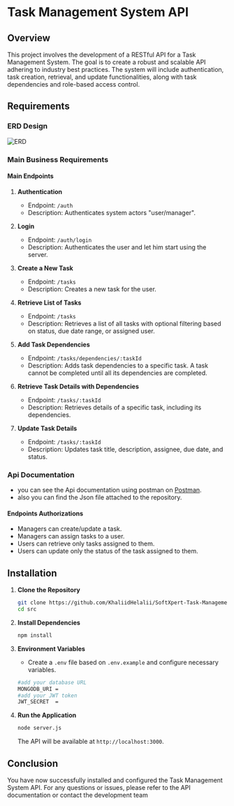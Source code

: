 # Task Management System API

## Overview

This project involves the development of a RESTful API for a Task Management System. The goal is to create a robust and scalable API adhering to industry best practices. The system will include authentication, task creation, retrieval, and update functionalities, along with task dependencies and role-based access control.

## Requirements
### ERD Design
![ERD](https://github.com/KhaliidHelalii/SoftXpert-Task-Management-System/assets/102702578/ddffff61-7dc1-4706-9f0e-7653835e3db3)

### Main Business Requirements

#### Main Endpoints

1. **Authentication**
   - Endpoint: `/auth`
   - Description: Authenticates system actors "user/manager".

2. **Login**
   - Endpoint: `/auth/login`
   - Description: Authenticates the user and let him start using the server.

3. **Create a New Task**
   - Endpoint: `/tasks`
   - Description: Creates a new task for the user.

4. **Retrieve List of Tasks**
   - Endpoint: `/tasks`
   - Description: Retrieves a list of all tasks with optional filtering based on status, due date range, or assigned user.

5. **Add Task Dependencies**
   - Endpoint: `/tasks/dependencies/:taskId`
   - Description: Adds task dependencies to a specific task. A task cannot be completed until all its dependencies are completed.

6. **Retrieve Task Details with Dependencies**
   - Endpoint: `/tasks/:taskId`
   - Description: Retrieves details of a specific task, including its dependencies.

7. **Update Task Details**
   - Endpoint: `/tasks/:taskId`
   - Description: Updates task title, description, assignee, due date, and status.
   
### Api Documentation 
- you can see the Api documentation using postman on [Postman](https://documenter.getpostman.com/view/21180724/2s9YsGjZF5).
- also you can find the Json file attached to the repository.    

#### Endpoints Authorizations

- Managers can create/update a task.
- Managers can assign tasks to a user.
- Users can retrieve only tasks assigned to them.
- Users can update only the status of the task assigned to them.

## Installation

1. **Clone the Repository**

   ```bash
   git clone https://github.com/KhaliidHelalii/SoftXpert-Task-Management-System.git
   cd src
   ```

2. **Install Dependencies**

   ```bash
   npm install
   ```

3. **Environment Variables**

   - Create a `.env` file based on `.env.example` and configure necessary variables.
   ```bash
   #add your database URL
   MONGODB_URI = 
   #add your JWT token
   JWT_SECRET  =  
   ```

4. **Run the Application**

   ```bash
   node server.js 
   ```

   The API will be available at `http://localhost:3000`.

## Conclusion

You have now successfully installed and configured the Task Management System API. For any questions or issues, please refer to the API documentation or contact the development team
